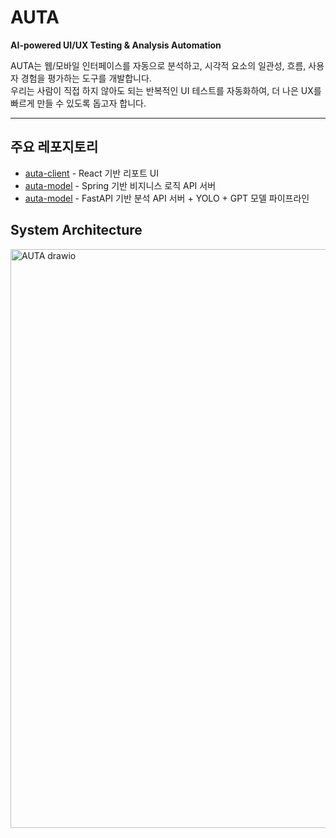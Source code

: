 # AUTA

**AI-powered UI/UX Testing & Analysis Automation**

AUTA는 웹/모바일 인터페이스를 자동으로 분석하고, 시각적 요소의 일관성, 흐름, 사용자 경험을 평가하는 도구를 개발합니다.  
우리는 사람이 직접 하지 않아도 되는 반복적인 UI 테스트를 자동화하여, 더 나은 UX를 빠르게 만들 수 있도록 돕고자 합니다.

---

## 주요 레포지토리

- [auta-client](https://github.com/KW-AUTA/client) - React 기반 리포트 UI
- [auta-model](https://github.com/KW-AUTA/server) - Spring 기반 비지니스 로직 API 서버
- [auta-model](https://github.com/KW-AUTA/AI) - FastAPI 기반 분석 API 서버 + YOLO + GPT 모델 파이프라인

## System Architecture

<img width="1308" height="926" alt="AUTA drawio" src="https://github.com/user-attachments/assets/d74c83be-bb46-4c2d-80fd-4f8dcea20778" />

